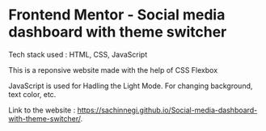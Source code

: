 # Frontend Mentor - Social media dashboard with theme switcher

Tech stack used : HTML, CSS, JavaScript

This is a reponsive website made with the help of CSS Flexbox

JavaScript is used for Hadling the Light Mode. For changing background, text color, etc.

 Link to the website : https://sachinnegi.github.io/Social-media-dashboard-with-theme-switcher/.
